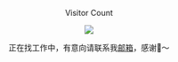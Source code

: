 <p align='center'>Visitor Count</p>
<p align='center'><img src="https://profile-counter.glitch.me/acmenlei/count.svg" /></p>
<p align='center'>正在找工作中，有意向请联系我<a href="mailto:coderleilei@163.com">邮箱</a>，感谢🙏～</p>
